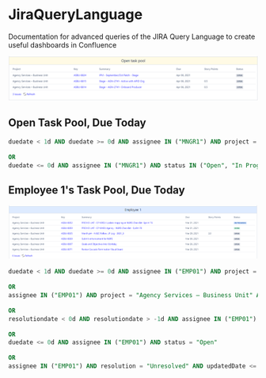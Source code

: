 # JiraQueryLanguage
Documentation for advanced queries of the JIRA Query Language to create useful dashboards in Confluence


![Screenshot](blogpics/OpenPool.png)
## Open Task Pool, Due Today
```SQL
duedate < 1d AND duedate >= 0d AND assignee IN ("MNGR1") AND project = "Agency Services – Business Unit"
```
```SQL
OR
duedate <= 0d AND assignee IN ("MNGR1") AND status IN ("Open", "In Progress")
```

## Employee 1's Task Pool, Due Today
![Screenshot](blogpics/Employee1.png)
```SQL
duedate < 1d AND duedate >= 0d AND assignee IN ("EMP01") AND project = "Agency Services – Business Unit"
```
```SQL
OR
assignee IN ("EMP01") AND project = "Agency Services – Business Unit" AND status = "In Progress" 
```
```SQL
OR
resolutiondate < 0d AND resolutiondate > -1d AND assignee IN ("EMP01") AND status IN ("Done", "Blocked")
```
```SQL
OR
duedate <= 0d AND assignee IN ("EMP01") AND status = "Open"
```
```SQL
OR
assignee IN ("EMP01") AND resolution = "Unresolved" AND updatedDate <= 0d AND updatedDate > -1d AND status IN ("Blocked", "Done")
```


